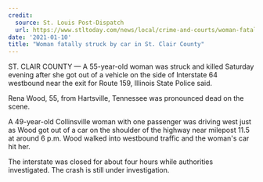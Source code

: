 ```yaml
---
credit:
  source: St. Louis Post-Dispatch
  url: https://www.stltoday.com/news/local/crime-and-courts/woman-fatally-struck-by-car-in-st-clair-county/article_fbfd2222-d683-5059-89a1-8fa0e5a10247.html
date: '2021-01-10'
title: "Woman fatally struck by car in St. Clair County"
---
```

ST. CLAIR COUNTY — A 55-year-old woman was struck and killed Saturday evening after she got out of a vehicle on the side of Interstate 64 westbound near the exit for Route 159, Illinois State Police said.

Rena Wood, 55, from Hartsville, Tennessee was pronounced dead on the scene.

A 49-year-old Collinsville woman with one passenger was driving west just as Wood got out of a car on the shoulder of the highway near milepost 11.5 at around 6 p.m. Wood walked into westbound traffic and the woman's car hit her.

The interstate was closed for about four hours while authorities investigated. The crash is still under investigation.
